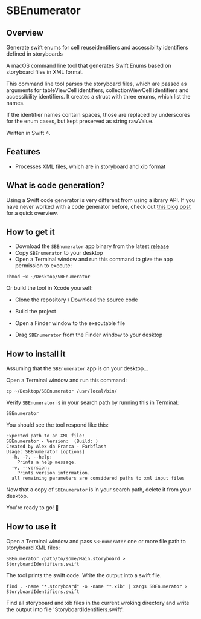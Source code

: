 # SBEnumerator

## Overview

Generate swift enums for cell reuseidentifiers and accessibilty identifiers defined in storyboards

A macOS command line tool that generates Swift Enums based on storyboard files in XML format.

This command line tool parses the storyboard files, which are passed as arguments for tableViewCell identifiers, collectionViewCell identifiers and accessibility identifiers. It creates a struct with three enums, which list the names.

If the identifier names contain spaces, those are replaced by underscores for the enum cases, but kept preserved as string rawValue.

Written in Swift 4.

## Features

- Processes XML files, which are in storyboard and xib format

## What is code generation?

Using a Swift code generator is very different from using a ibrary API. If you have never worked with a code generator before, check out [this blog post](https://ijoshsmith.com/2016/11/03/swift-json-library-vs-code-generation/) for a quick overview.

## How to get it

- Download the `SBEnumerator` app binary from the latest [release](https://github.com/a7ex/SBEnumerator/tree/master/release)
- Copy `SBEnumerator` to your desktop
- Open a Terminal window and run this command to give the app permission to execute:

```
chmod +x ~/Desktop/SBEnumerator
```

Or build the tool in Xcode yourself:

- Clone the repository / Download the source code
- Build the project
- Open a Finder window to the executable file

- Drag `SBEnumerator` from the Finder window to your desktop

## How to install it

Assuming that the `SBEnumerator` app is on your desktop…

Open a Terminal window and run this command:
```
cp ~/Desktop/SBEnumerator /usr/local/bin/
```
Verify `SBEnumerator` is in your search path by running this in Terminal:
```
SBEnumerator
```
You should see the tool respond like this:
```
Expected path to an XML file!
SBEnumerator - Version:  (Build: )
Created by Alex da Franca - Farbflash
Usage: SBEnumerator [options]
  -h, -?, --help:
    Prints a help message.
  -v, --version:
    Prints version information.
  all remaining parameters are considered paths to xml input files

```
Now that a copy of `SBEnumerator` is in your search path, delete it from your desktop.

You're ready to go! 🎉

## How to use it

Open a Terminal window and pass `SBEnumerator` one or more file path to storyboard XML files:
```
SBEnumerator /path/to/some/Main.storyboard > StoryboardIdentifiers.swift
```
The tool prints the swift code. Write the output into a swift file.

```
find . -name "*.storyboard" -o -name "*.xib" | xargs SBEnumerator > StoryboardIdentifiers.swift
```
Find all storyboard and xib files in the current wroking directory and write the output into file 'StoryboardIdentifiers.swift'.


